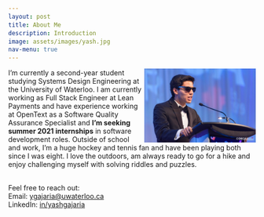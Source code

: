 ```yaml
---
layout: post
title: About Me
description: Introduction 
image: assets/images/yash.jpg
nav-menu: true
---
```

<div>
    <img src="/assets/images/yash2.jpg"
        alt=""
        style="float: right;margin-left: 5px; width: 45%; height: 45%" />
</div>

<p>I’m currently a second-year student studying Systems Design Engineering at the University of Waterloo. I am currently working as Full Stack Engineer at Lean Payments and have experience working at OpenText as a Software Quality Assurance Specialist and <b>I’m seeking summer 2021 internships</b> in software development roles. Outside of school and work, I’m a huge hockey and tennis fan and have been playing both since I was eight. I love the outdoors, am always ready to go for a hike and enjoy challenging myself with solving riddles and puzzles. <br><br>

 
Feel free to reach out:<br>
Email: <a href="mailto:ygajaria@uwaterloo.ca?subject=Hey Yash!">ygajaria@uwaterloo.ca</a><br>
LinkedIn: <a href="https://www.linkedin.com/in/yashgajaria/">in/yashgajaria</a> <br>


<br>
</p>






